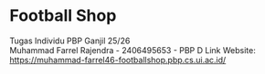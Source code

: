 # Football Shop
Tugas Individu PBP Ganjil 25/26  
Muhammad Farrel Rajendra - 2406495653 - PBP D
Link Website: https://muhammad-farrel46-footballshop.pbp.cs.ui.ac.id/  
